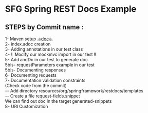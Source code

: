 # SFG Spring REST Docs Example

## STEPS by Commit name :
1- Maven setup [ ->doc<-](https://docs.spring.io/spring-restdocs/docs/current/reference/htmlsingle/)  
2- index.adoc creation  
3- Adding annotations in our test class  
4- !! Modify our mockmvc import in our test !!  
5- Add andDo in our test to generate doc  
5bis- requestParameters example in our test  
5bis- Documenting responses  
6- Documenting requests  
7- Documentation validation constraints  
(Check code from the commit)  
    -- Add directory resources/org/springframework/restdocs/templates  
        -- Create a file request-fields.snippet  
We can find out doc in the target generated-snippets  
8- URI Customization  

